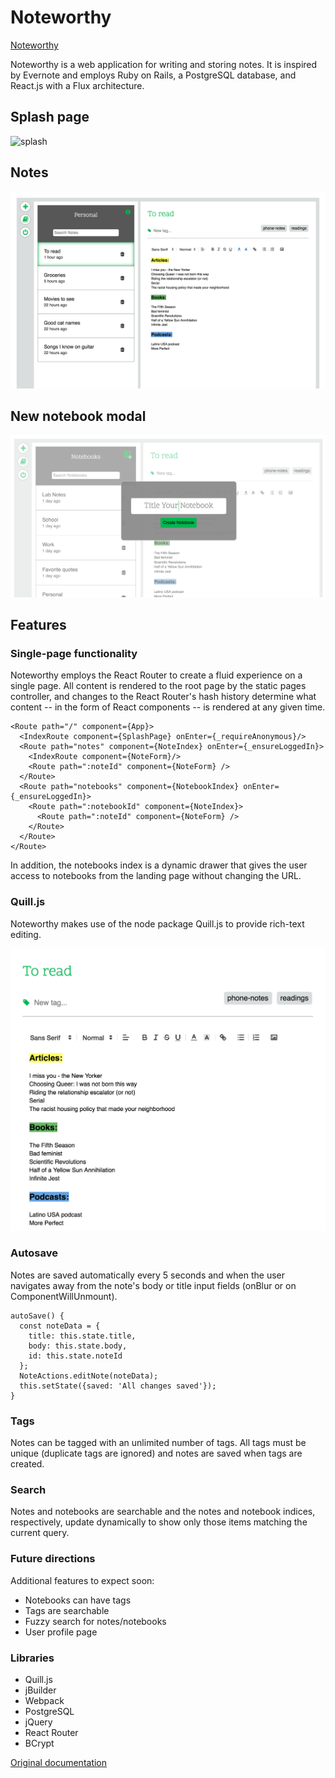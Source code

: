 # Noteworthy

[Noteworthy][live-link]

[live-link]: https://www.noteworthy.site

Noteworthy is a web application for writing and storing notes. It is inspired by Evernote and employs Ruby on Rails, a PostgreSQL database, and React.js with a Flux architecture.

## Splash page
![splash]

## Notes
![notes]

## New notebook modal
![notebooks]

[splash]: ./docs/screenshots/splash.png
[notes]: ./docs/screenshots/home.png
[notebooks]: ./docs/screenshots/new_notebook.png

## Features

### Single-page functionality

Noteworthy employs the React Router to create a fluid experience on a single page. All content is rendered to the root page by the static pages controller, and changes to the React Router's hash history determine what content -- in the form of React components -- is rendered at any given time.

```
<Route path="/" component={App}>
  <IndexRoute component={SplashPage} onEnter={_requireAnonymous}/>
  <Route path="notes" component={NoteIndex} onEnter={_ensureLoggedIn}>
    <IndexRoute component={NoteForm}/>
    <Route path=":noteId" component={NoteForm} />
  </Route>
  <Route path="notebooks" component={NotebookIndex} onEnter={_ensureLoggedIn}>
    <Route path=":notebookId" component={NoteIndex}>
      <Route path=":noteId" component={NoteForm} />
    </Route>
  </Route>
</Route>
```

In addition, the notebooks index is a dynamic drawer that gives the user access to notebooks from the landing page without changing the URL.

### Quill.js

Noteworthy makes use of the node package Quill.js to provide rich-text editing.

![quill]

[quill]: ./docs/screenshots/quill.png

### Autosave

Notes are saved automatically every 5 seconds and when the user navigates away from the note's body or title input fields (onBlur or on ComponentWillUnmount).

```
autoSave() {
  const noteData = {
    title: this.state.title,
    body: this.state.body,
    id: this.state.noteId
  };
  NoteActions.editNote(noteData);
  this.setState({saved: 'All changes saved'});
}
```

### Tags

Notes can be tagged with an unlimited number of tags. All tags must be unique (duplicate tags are ignored) and notes are saved when tags are created.

### Search

Notes and notebooks are searchable and the notes and notebook indices, respectively, update dynamically to show only those items matching the current query.

### Future directions

Additional features to expect soon:

- Notebooks can have tags
- Tags are searchable
- Fuzzy search for notes/notebooks
- User profile page

### Libraries

* Quill.js
* jBuilder
* Webpack
* PostgreSQL
* jQuery
* React Router
* BCrypt

[Original documentation][readme]

[readme]: ./docs/development_readme.md
